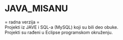 # JAVA_MISANU
= radna verzija = <br/>
Projekti iz JAVE i SQL-a (MySQL) koji su bili deo obuke. <br/>
Projekti su rađeni u Eclipse programskom okruženju.

